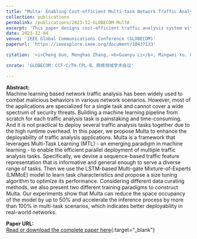 ```yaml
---
title: "Multa: Enabling Cost-efficient Multi-task Network Traffic Analysis"
collection: publications
permalink: /publications/2023-12-GLOBECOM-MulTA
excerpt: 'This paper designs cost-efficient traffic analysis system with multi-task learning'
date: 2023-12-04
venue: 'IEEE Global Communications Conference (GLOBECOM)'
paperurl: 'https://ieeexplore.ieee.org/document/10437133'

citation: '<i>Cheng Guo, Menghao Zhang, <b>Guanyu Li</b>, Mingwei Xu. &quot;MulTA: Enabling Cost-efficient Multi-task Network Traffic Analysis&quot;. In 2023 IEEE Global Communications Conference (GLOBECOM ''23), Kuala Lumpur, Malaysia, December 4-8, 2023.</i>'

cnrate: 'GLOBECOM：CCF-C/TH-CPL-B，网络领域学术会议'

---
```

**Abstract:**  
Machine learning based network traffic analysis has been widely used to combat malicious behaviors in various network scenarios. However, most of the applications are specialized for a single task and cannot cover a wide spectrum of security threats. Building a machine learning pipeline from scratch for each traffic analysis task is painstaking and time-consuming. And it is not practical to deploy several traffic analysis tasks together due to the high runtime overhead. In this paper, we propose Multa to enhance the deployability of traffic analysis applications. Multa is a framework that leverages Multi-Task Learning (MTL) - an emerging paradigm in machine learning - to enable the efficient parallel deployment of multiple traffic analysis tasks. Specifically, we devise a sequence-based traffic feature representation that is informative and general enough to serve a diverse range of tasks. Then we use the LSTM-based Multi-gate Mixture-of-Experts (LMMoE) model to learn task characteristics and propose a size tuning algorithm to optimize its performance. Considering different data curating methods, we also present two different training paradigms to construct Multa. Our experiments show that Multa can reduce the space occupancy of the model by up to 50% and accelerate the inference process by more than 100% in multi-task scenarios, which indicates better deployability in real-world networks.

**Paper URL:**  
[Read or download the complete paper here](https://ieeexplore.ieee.org/document/10437133){:target="\_blank"}
